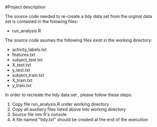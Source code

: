 #Project description

The source code needed to re-create a tidy data set from the orginal data set is contained in the folowing files:

* run_analysis.R

The source code asumes the following files exist in the working directory:

* activity_labels.txt
* features.txt
* subject_test.txt
* X_test.txt
* y_test.txt
* subject_train.txt
* X_train.txt
* y_train.txt

In order to recreate the tidy data set , please follow these steps:

1. Copy file run_analysis.R under working directory
2. Copy all auxiliary files listed above into working directory
3. Source file into R's console
4. A file named "tidy.txt" should be created at the end of the execution